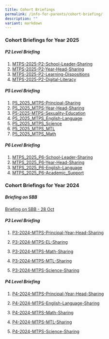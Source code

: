 ```yaml
---
title: Cohort Briefings
permalink: /info-for-parents/cohort-briefing/
description: ""
variant: markdown
---
```

<h3>Cohort Briefings for Year 2025</h3>

##### P2 Level Briefing

1. [MTPS-2025-P2-School-Leader-Sharing](/files/2025/01_MTPS_2025_P2_SL.pdf)
2. [MTPS-2025-P2-Year-Head-Sharing](/files/2025/02_MTPS_2025_P2_YH.pdf)
3. [MTPS-2025-P2-Learning-Dispositions](/files/2025/03_MTPS_2025_P2_Learning_Dispositions.pdf)
4. [MTPS-2025-P2-Digital-Literacy](/files/2025/04_MTPS_2025_P2_Digital_Literacy.pdf)

##### P5 Level Briefing

1. [P5_2025_MTPS-Principal-Sharing](/files/2025/01_P5_2025_MTPS_P.pdf)
2. [P5_2025_MTPS-Year-Head-Sharing](/files/2025/01_P5_2025_MTPS_YH.pdf)
3. [P5-2025-MTPS-Sexuality-Education](/files/2025/03_P5_2025_MTPS_Sexuality_Education.pdf) 
4. [P5_2025_MTPS_English-Language](/files/2025/04_P5_2025_MTPS_English.pdf)
5. [P5_2025_MTPS_Science](/files/2025/05_P5_2025_MTPS_Science.pdf)
6. [P5_2025_MTPS_MTL](/files/2025/06_P5_2025_MTPS_MTL.pdf)
7. [P5_2025_MTPS_Math](/files/2025/07_P5_2025_MTPS_Math.pdf)

##### P6 Level Briefing

1. [MTPS_2025_P6-School-Leader-Sharing](/files/2025/01_MTPS_2025_P6_SL.pdf)
2. [MTPS_2025_P6-Year-Head-Sharing](/files/2025/02_MTPS_2025_P6_YH.pdf)
3. [MTPS_2025_P6-English-Language](/files/2025/03_MTPS_2025_P6_English.pdf)
4. [MTPS_2025_P6-Academic_Support](/files/2025/04_MTPS_2025_P6_Academic_Support.pdf)

<h3>Cohort Briefings for Year 2024</h3>

##### Briefing on SBB
[Briefing on SBB - 28 Oct](/files/2024/Briefing_on_SBB___28_Oct.pdf)


##### P3 Level Briefing

1) [P3-2024-MTPS-Principal-Year-Head-Sharing](/files/2024/P3_2024_MTPS_Principal___Year_Head_Sharing.pdf)

2) [P3-2024-MTPS-EL-Sharing](/files/2024/P3_2024_MTPS_EL_Sharing.pdf)

3) [P3-2024-MTPS-Math-Sharing](/files/2024/P3_2024_MTPS_Math_Sharing.pdf)

4) [P3-2024-MTPS-MTL-Sharing](/files/2024/P3_2024_MTPS_MT_Sharing.pdf)

5) [P3-2024-MTPS-Science-Sharing](/files/2024/P3_2024_MTPS_Science_Sharing.pdf)

##### P4 Level Briefing
1) [P4-2024-MTPS-Principal-Year-Head-Sharing](/files/2024/P4_2024_MTPS_Principal___Year_Head_Sharing.pdf)
 
2) [P4-2024-MTPS-English-Language-Sharing](/files/2024/P4_2024_MTPS_English_Sharing.pdf)
 
3) [P4-2024-MTPS-Math-Sharing](/files/2024/P4_2024_MTPS_Math_Sharing.pdf)
 
4) [P4-2024-MTPS-MTL-Sharing](/files/2024/P4_2024_MTPS_MT_Sharing.pdf)
 
5) [P4-2024-MTPS-Science-Sharing](/files/2024/P4_2024_MTPS_Science_Sharing.pdf)


